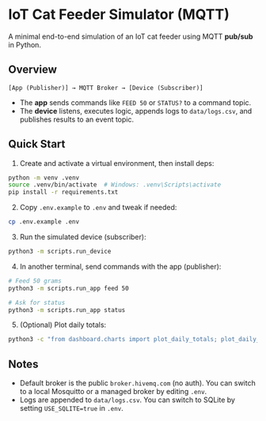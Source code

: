 # IoT Cat Feeder Simulator (MQTT)

A minimal end-to-end simulation of an IoT cat feeder using MQTT **pub/sub** in Python.

## Overview

```
[App (Publisher)] → MQTT Broker → [Device (Subscriber)]
```

- The **app** sends commands like `FEED 50` or `STATUS?` to a command topic.
- The **device** listens, executes logic, appends logs to `data/logs.csv`, and publishes results to an event topic.

## Quick Start

1) Create and activate a virtual environment, then install deps:
```bash
python -m venv .venv
source .venv/bin/activate  # Windows: .venv\Scripts\activate
pip install -r requirements.txt
```

2) Copy `.env.example` to `.env` and tweak if needed:
```bash
cp .env.example .env
```

3) Run the simulated device (subscriber):
```bash
python3 -m scripts.run_device
```

4) In another terminal, send commands with the app (publisher):
```bash
# Feed 50 grams
python3 -m scripts.run_app feed 50

# Ask for status
python3 -m scripts.run_app status
```

5) (Optional) Plot daily totals:
```bash
python3 -c "from dashboard.charts import plot_daily_totals; plot_daily_totals('data/logs.csv')"
```

## Notes

- Default broker is the public `broker.hivemq.com` (no auth). You can switch to a local Mosquitto or a managed broker by editing `.env`.
- Logs are appended to `data/logs.csv`. You can switch to SQLite by setting `USE_SQLITE=true` in `.env`.
